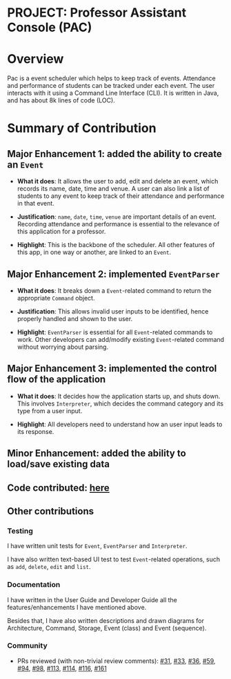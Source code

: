 # PROJECT: Professor Assistant Console (PAC)

# Overview

Pac is a event scheduler which helps to keep track of events. 
Attendance and performance of students can be tracked under each event. 
The user interacts with it using a Command Line Interface (CLI). 
It is written in Java, and has about 8k lines of code (LOC).

# Summary of Contribution

## Major Enhancement 1: added the ability to create an `Event`

- **What it does**: It allows the user to add, edit and delete an event, which 
records its name, date, time and venue. A user can also link a list of students 
to any event to keep track of their attendance and performance in that event.

- **Justification**: `name`, `date`, `time`, `venue` are important details of 
an event. Recording attendance and performance is essential to the relevance 
of this application for a professor.

- **Highlight**: This is the backbone of the scheduler. All other features 
of this app, in one way or another, are linked to an `Event`.

## Major Enhancement 2: implemented `EventParser`

- **What it does**: It breaks down a `Event`-related command to return the 
appropriate `Command` object.

- **Justification**: This allows invalid user inputs to be identified, hence 
properly handled and shown to the user.

- **Highlight**: `EventParser` is essential for all `Event`-related commands to 
work. Other developers can add/modify existing `Event`-related command without 
worrying about parsing.

## Major Enhancement 3: implemented the control flow of the application

- **What it does**: It decides how the application starts up, and shuts down. 
This involves `Interpreter`, which decides the command category and its type
from a user input.

- **Highlight**: All developers need to understand how an user input leads to 
its response.

## Minor Enhancement: added the ability to load/save existing data

## Code contributed: [here](https://nus-cs2113-ay1920s2.github.io/tp-dashboard/#=undefined&search=lowjiayee)

## Other contributions

### Testing

I have written unit tests for `Event`, `EventParser` and `Interpreter`.

I have also written text-based UI test to test `Event`-related operations, such 
as `add`, `delete`, `edit` and `list`.

### Documentation

I have written in the User Guide and Developer Guide all the features/enhancements I have mentioned above.

Besides that, I have also written descriptions and drawn diagrams for Architecture, 
Command, Storage, Event (class) and Event (sequence).

### Community

- PRs reviewed (with non-trivial review comments): 
[#31](https://github.com/AY1920S2-CS2113T-T12-4/tp/pull/31), 
[#33](https://github.com/AY1920S2-CS2113T-T12-4/tp/pull/33), 
[#36](https://github.com/AY1920S2-CS2113T-T12-4/tp/pull/36), 
[#59](https://github.com/AY1920S2-CS2113T-T12-4/tp/pull/59), 
[#94](https://github.com/AY1920S2-CS2113T-T12-4/tp/pull/94), 
[#98](https://github.com/AY1920S2-CS2113T-T12-4/tp/pull/98),
[#113](https://github.com/AY1920S2-CS2113T-T12-4/tp/pull/113),
[#114](https://github.com/AY1920S2-CS2113T-T12-4/tp/pull/114),
[#116](https://github.com/AY1920S2-CS2113T-T12-4/tp/pull/116), 
[#161](https://github.com/AY1920S2-CS2113T-T12-4/tp/pull/161)
